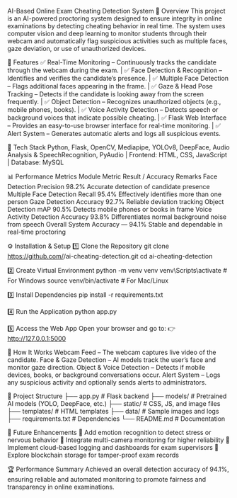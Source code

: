 AI-Based Online Exam Cheating Detection System
🎯 Overview
This project is an AI-powered proctoring system designed to ensure integrity in online examinations by detecting cheating behavior in real time.
The system uses computer vision and deep learning to monitor students through their webcam and automatically flag suspicious activities such as multiple faces, gaze deviation, or use of unauthorized devices.

🚀 Features
✅ Real-Time Monitoring – Continuously tracks the candidate through the webcam during the exam. | 
✅ Face Detection & Recognition – Identifies and verifies the candidate’s presence. | 
✅ Multiple Face Detection – Flags additional faces appearing in the frame. | 
✅ Gaze & Head Pose Tracking – Detects if the candidate is looking away from the screen frequently. | 
✅ Object Detection – Recognizes unauthorized objects (e.g., mobile phones, books). | 
✅ Voice Activity Detection – Detects speech or background voices that indicate possible cheating. | 
✅ Flask Web Interface – Provides an easy-to-use browser interface for real-time monitoring. | 
✅ Alert System – Generates automatic alerts and logs all suspicious events.

🧩 Tech Stack
Python, Flask, OpenCV, Mediapipe, YOLOv8, DeepFace, Audio Analysis & SpeechRecognition, PyAudio | 
Frontend:	HTML, CSS, JavaScript | 
Database:	MySQL 

📊 Performance Metrics
Module	Metric	Result / Accuracy	Remarks
Face Detection	Precision	98.2%	Accurate detection of candidate presence
Multiple Face Detection	Recall	95.4%	Effectively identifies more than one person
Gaze Detection	Accuracy	92.7%	Reliable deviation tracking
Object Detection	mAP	90.5%	Detects mobile phones or books in frame
Voice Activity Detection	Accuracy	93.8%	Differentiates normal background noise from speech
Overall System Accuracy	—	94.1%	Stable and dependable in real-time proctoring

⚙️ Installation & Setup
1️⃣ Clone the Repository
git clone https://github.com/<your-username>/ai-cheating-detection.git
cd ai-cheating-detection

2️⃣ Create Virtual Environment
python -m venv venv
venv\Scripts\activate      # For Windows
source venv/bin/activate   # For Mac/Linux

3️⃣ Install Dependencies
pip install -r requirements.txt

4️⃣ Run the Application
python app.py

5️⃣ Access the Web App
Open your browser and go to:
👉 http://127.0.0.1:5000

🧠 How It Works
Webcam Feed – The webcam captures live video of the candidate.
Face & Gaze Detection – AI models track the user’s face and monitor gaze direction.
Object & Voice Detection – Detects if mobile devices, books, or background conversations occur.
Alert System – Logs any suspicious activity and optionally sends alerts to administrators.

📁 Project Structure
├── app.py                   # Flask backend
├── models/                  # Pretrained AI models (YOLO, DeepFace, etc.)
├── static/                  # CSS, JS, and image files
├── templates/               # HTML templates
├── data/                    # Sample images and logs
├── requirements.txt         # Dependencies
└── README.md                # Documentation

🧪 Future Enhancements
🔹 Add emotion recognition to detect stress or nervous behavior
🔹 Integrate multi-camera monitoring for higher reliability
🔹 Implement cloud-based logging and dashboards for exam supervisors
🔹 Explore blockchain storage for tamper-proof exam records

🏆 Performance Summary
Achieved an overall detection accuracy of 94.1%, ensuring reliable and automated monitoring to promote fairness and transparency in online examinations.
